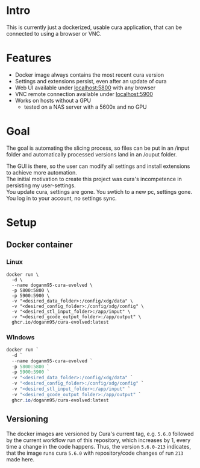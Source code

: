 # Intro

This is currently just a dockerized, usable cura application, that can be connected to using a browser or VNC.

# Features

- Docker image always contains the most recent cura version
- Settings and extensions persist, even after an update of cura
- Web UI available under [localhost:5800](http://localhost:5800) with any browser
- VNC remote connection available under [localhost:5900](http://localhost:5900)
- Works on hosts without a GPU
  - tested on a NAS server with a 5600x and no GPU

# Goal

The goal is automating the slicing process, so files can be put in an /input folder and automatically processed versions land in an /ouput folder.

The GUI is there, so the user can modify all settings and install extensions to achieve more automation.  
The initial motivation to create this project was cura's incompetence in persisting my user-settings.  
You update cura, settings are gone. You swtich to a new pc, settings gone. You log in to your account, no settings sync.  

# Setup

## Docker container

### Linux

```shell
docker run \ 
  -d \
  --name doganm95-cura-evolved \
  -p 5800:5800 \
  -p 5900:5900 \
  -v "<desired_data_folder>:/config/xdg/data" \
  -v "<desired_config_folder>:/config/xdg/config" \
  -v "<desired_stl_input_folder>:/app/input" \
  -v "<desired_gcode_output_folder>:/app/output" \
  ghcr.io/doganm95/cura-evolved:latest
```
### WIndows

```powershell
docker run `
  -d `
  --name doganm95-cura-evolved `
  -p 5800:5800 `
  -p 5900:5900 `
  -v "<desired_data_folder>:/config/xdg/data" `
  -v "<desired_config_folder>:/config/xdg/config" `
  -v "<desired_stl_input_folder>:/app/input" `
  -v "<desired_gcode_output_folder>:/app/output" `
  ghcr.io/doganm95/cura-evolved:latest
```

## Versioning

The docker images are versioned by Cura's current tag, e.g. `5.6.0` followed by the current workflow run of this repository, which increases by 1, every time a change in the code happens.
Thus, the version `5.6.0-213` indicates, that the image runs cura `5.6.0` with repository/code changes of run `213` made here.
